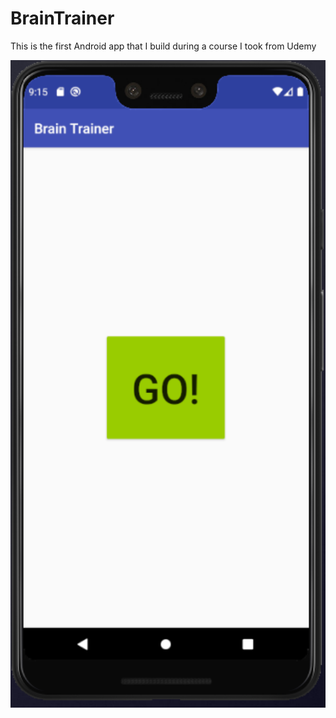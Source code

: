 # BrainTrainer
This is the first Android app that I build during a course I took from Udemy
<p align="center">
  <img src="Start.png" width="600">
</p>
